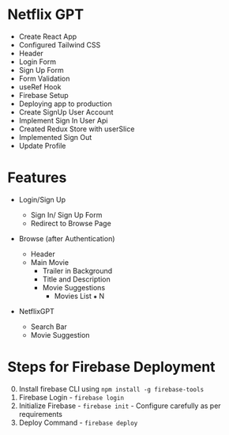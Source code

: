 # Netflix GPT

- Create React App
- Configured Tailwind CSS
- Header
- Login Form
- Sign Up Form
- Form Validation
- useRef Hook
- Firebase Setup
- Deploying app to production
- Create SignUp User Account
- Implement Sign In User Api
- Created Redux Store with userSlice
- Implemented Sign Out
- Update Profile

# Features

- Login/Sign Up

  - Sign In/ Sign Up Form
  - Redirect to Browse Page

- Browse (after Authentication)

  - Header
  - Main Movie
    - Trailer in Background
    - Title and Description
    - Movie Suggestions
      - Movies List ⁕ N

- NetflixGPT
  - Search Bar
  - Movie Suggestion

# Steps for Firebase Deployment

0. Install firebase CLI using `npm install -g firebase-tools`
1. Firebase Login - `firebase login`
2. Initialize Firebase - `firebase init` - Configure carefully as per requirements
3. Deploy Command - `firebase deploy`

